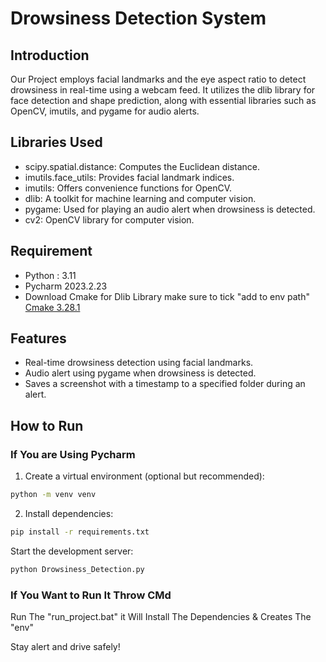 # Drowsiness Detection System

## Introduction
Our Project employs facial landmarks and the eye aspect ratio to detect drowsiness in real-time using a webcam feed. It utilizes the dlib library for face detection and shape prediction, along with essential libraries such as OpenCV, imutils, and pygame for audio alerts.

## Libraries Used
- scipy.spatial.distance: Computes the Euclidean distance.
- imutils.face_utils: Provides facial landmark indices.
- imutils: Offers convenience functions for OpenCV.
- dlib: A toolkit for machine learning and computer vision.
- pygame: Used for playing an audio alert when drowsiness is detected.
- cv2: OpenCV library for computer vision.

## Requirement 

- Python : 3.11 
- Pycharm 2023.2.23
- Download Cmake for Dlib Library make sure to tick "add to env path"  [Cmake 3.28.1](https://github.com/Kitware/CMake/releases/download/v3.28.1/cmake-3.28.1-windows-x86_64.msi)
## Features
- Real-time drowsiness detection using facial landmarks.
- Audio alert using pygame when drowsiness is detected.
- Saves a screenshot with a timestamp to a specified folder during an alert.

## How to Run
### If You are Using Pycharm 
1. Create a virtual environment (optional but recommended):

 ```bash
 python -m venv venv
 ```

2. Install dependencies:

```bash
pip install -r requirements.txt
```

Start the development server:
```bash
python Drowsiness_Detection.py
```
### If You Want to Run It Throw CMd
Run The "run_project.bat" it Will Install The Dependencies & Creates The "env"

Stay alert and drive safely!
